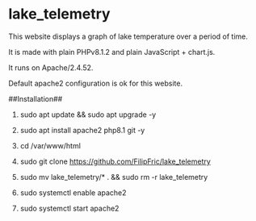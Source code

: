 # lake_telemetry
This website displays a graph of lake temperature over a period of time.

It is made with plain PHPv8.1.2 and plain JavaScript + chart.js.

It runs on Apache/2.4.52.

Default apache2 configuration is ok for this website.

##Installation##

1. sudo apt update && sudo apt upgrade -y

2. sudo apt install apache2 php8.1 git -y

3. cd /var/www/html

4. sudo git clone https://github.com/FilipFric/lake_telemetry

5. sudo mv lake_telemetry/* . && sudo rm -r lake_telemetry
  
6. sudo systemctl enable apache2

7. sudo systemctl start apache2
